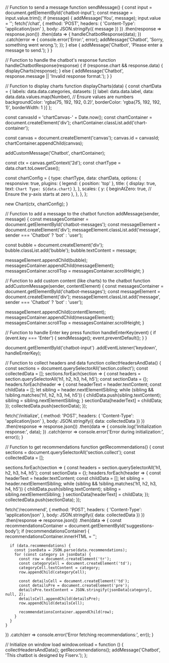 // Function to send a message
function sendMessage() {
  const input = document.getElementById('chatbot-input');
  const message = input.value.trim();
  if (message) {
    addMessage('You', message);
    input.value = '';
    fetch('/chat', {
      method: 'POST',
      headers: { 'Content-Type': 'application/json' },
      body: JSON.stringify({ message })
    })
    .then(response => response.json())
    .then(data => {
      handleChatbotResponse(data);
    })
    .catch(error => {
      console.error('Error:', error);
      addMessage('Chatbot', 'Sorry, something went wrong.');
    });
  } else {
    addMessage('Chatbot', 'Please enter a message to send.');
  }
}

// Function to handle the chatbot's response
function handleChatbotResponse(response) {
  if (response.chart && response.data) {
    displayCharts(response);
  } else {
    addMessage('Chatbot', response.message || 'Invalid response format.');
  }
}

// Function to display charts
function displayCharts(data) {
  const chartData = {
    labels: data.data.categories,
    datasets: [{
      label: data.data.label,
      data: data.data.values.map(Number), // Ensure values are numbers
      backgroundColor: 'rgba(75, 192, 192, 0.2)',
      borderColor: 'rgba(75, 192, 192, 1)',
      borderWidth: 1
    }]
  };

  const canvasId = 'chartCanvas-' + Date.now();
  const chartContainer = document.createElement('div');
  chartContainer.classList.add('chart-container');

  const canvas = document.createElement('canvas');
  canvas.id = canvasId;
  chartContainer.appendChild(canvas);

  addCustomMessage('Chatbot', chartContainer);

  const ctx = canvas.getContext('2d');
  const chartType = data.chart.toLowerCase();

  const chartConfig = {
    type: chartType,
    data: chartData,
    options: {
      responsive: true,
      plugins: {
        legend: { position: 'top' },
        title: { display: true, text: `Chart Type: ${data.chart}` },
      },
      scales: {
        y: {
          beginAtZero: true, // Ensure the y-axis starts at zero
        },
      },
    },
  };

  new Chart(ctx, chartConfig);
}

// Function to add a message to the chatbot
function addMessage(sender, message) {
  const messagesContainer = document.getElementById('chatbot-messages');
  const messageElement = document.createElement('div');
  messageElement.classList.add('message', sender === 'Chatbot' ? 'bot' : 'user');

  const bubble = document.createElement('div');
  bubble.classList.add('bubble');
  bubble.textContent = message;

  messageElement.appendChild(bubble);
  messagesContainer.appendChild(messageElement);
  messagesContainer.scrollTop = messagesContainer.scrollHeight;
}

// Function to add custom content (like charts) to the chatbot
function addCustomMessage(sender, contentElement) {
  const messagesContainer = document.getElementById('chatbot-messages');
  const messageElement = document.createElement('div');
  messageElement.classList.add('message', sender === 'Chatbot' ? 'bot' : 'user');

  messageElement.appendChild(contentElement);
  messagesContainer.appendChild(messageElement);
  messagesContainer.scrollTop = messagesContainer.scrollHeight;
}

// Function to handle Enter key press
function handleEnterKey(event) {
  if (event.key === 'Enter') {
    sendMessage();
    event.preventDefault();
  }
}

document.getElementById('chatbot-input')
  .addEventListener('keydown', handleEnterKey);

// Function to collect headers and data
function collectHeadersAndData() {
  const sections = document.querySelectorAll('section.collect');
  const collectedData = [];
  sections.forEach(section => {
    const headers = section.querySelectorAll('h1, h2, h3, h4, h5');
    const sectionData = {};
    headers.forEach(header => {
      const headerText = header.textContent;
      const childData = [];
      let sibling = header.nextElementSibling;
      while (sibling && !sibling.matches('h1, h2, h3, h4, h5')) {
        childData.push(sibling.textContent);
        sibling = sibling.nextElementSibling;
      }
      sectionData[headerText] = childData;
    });
    collectedData.push(sectionData);
  });

  fetch('/initialize', {
    method: 'POST',
    headers: { 'Content-Type': 'application/json' },
    body: JSON.stringify({ data: collectedData })
  })
  .then(response => response.json())
  .then(data => {
    console.log('Initialization response:', data);
  })
  .catch(error => console.error('Error during initialization:', error));
}

// Function to get recommendations
function getRecommendations() {
  const sections = document.querySelectorAll('section.collect');
  const collectedData = [];

  sections.forEach(section => {
    const headers = section.querySelectorAll('h1, h2, h3, h4, h5');
    const sectionData = {};
    headers.forEach(header => {
      const headerText = header.textContent;
      const childData = [];
      let sibling = header.nextElementSibling;
      while (sibling && !sibling.matches('h1, h2, h3, h4, h5')) {
        childData.push(sibling.textContent);
        sibling = sibling.nextElementSibling;
      }
      sectionData[headerText] = childData;
    });
    collectedData.push(sectionData);
  });

  fetch('/recommend', {
    method: 'POST',
    headers: { 'Content-Type': 'application/json' },
    body: JSON.stringify({ data: collectedData })
  })
  .then(response => response.json())
  .then(data => {
    const recommendationsContainer = document.getElementById('suggestions-body');
    if (recommendationsContainer) {
      recommendationsContainer.innerHTML = '';

      if (data.recommendations) {
        const jsonData = JSON.parse(data.recommendations);
        for (const category in jsonData) {
          const row = document.createElement('tr');
          const categoryCell = document.createElement('td');
          categoryCell.textContent = category;
          row.appendChild(categoryCell);

          const detailsCell = document.createElement('td');
          const detailsPre = document.createElement('pre');
          detailsPre.textContent = JSON.stringify(jsonData[category], null, 2);
          detailsCell.appendChild(detailsPre);
          row.appendChild(detailsCell);

          recommendationsContainer.appendChild(row);
        }
      }
    }
  })
  .catch(err => console.error('Error fetching recommendations:', err));
}

// Initialize on window load
window.onload = function () {
  collectHeadersAndData();
  getRecommendations();
  addMessage('Chatbot', 'This chatbot is designed by Fiserv.');
};
